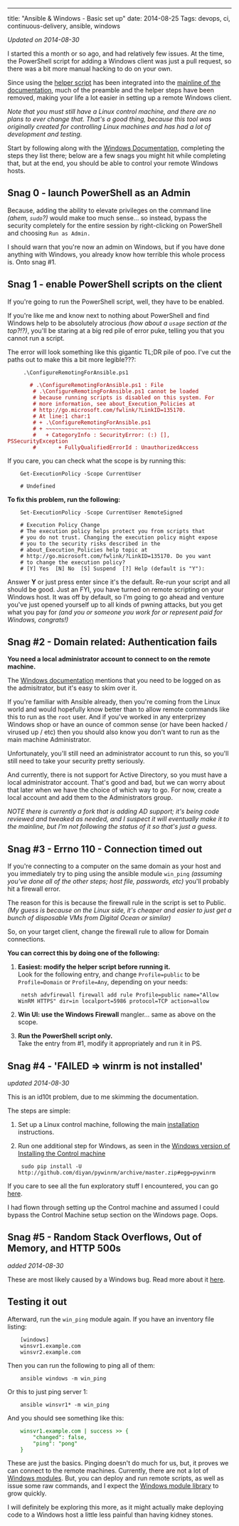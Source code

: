 ---
title: "Ansible & Windows - Basic set up"
date: 2014-08-25
Tags: devops, ci, continuous-delivery, ansible, windows

*Updated on 2014-08-30*

I started this a month or so ago, and had relatively few issues. At the
time, the PowerShell script for adding a Windows client was just a pull
request, so there was a bit more manual hacking to do on your own.

Since using the [helper script][] has been integrated into the
[mainline of the documentation][doc], much of the preamble and the
helper steps have been removed, making your life a lot easier in
setting up a remote Windows client.

*Note that you must still have a Linux control machine, and there
are no plans to ever change that. That's a good thing, because
this tool was originally created for controlling Linux machines and
has had a lot of development and testing.*

Start by following along with the [Windows Documentation][doc], 
completing the steps they list there; below are a few snags you
might hit while completing that, but at the end, you should be
able to control your remote Windows hosts.


## Snag 0 - launch PowerShell as an Admin

Because, adding the ability to elevate privileges on the command line
*(ahem, `sudo`?)* would make too much sense... so instead, bypass the 
security completely for the entire session by right-clicking on 
PowerShell and choosing `Run as Admin.`

I should warn that you're now an admin on Windows, but if you have done
anything with Windows, you already know how terrible this whole process
is. Onto snag #1.

## Snag 1 - enable PowerShell scripts on the client

If you're going to run the PowerShell script, well, they have to be 
enabled. 

If you're like me and know next to nothing about PowerShell and find 
Windows help to be absolutely atrocious *(how about a `usage` section at
the top?!?)*, you'll be staring at a big red pile of error puke, 
telling you that you cannot run a script.

The error will look something like this gigantic TL;DR pile of poo. 
I've cut the paths out to make this a bit more legible???:


<pre><code>		.\ConfigureRemotingForAnsible.ps1
		
<font color="990000">		# .\ConfigureRemotingForAnsible.ps1 : File 
		# .\ConfigureRemotingForAnsible.ps1 cannot be loaded
		# because running scripts is disabled on this system. For 
		# more information, see about_Execution_Policies at
		# http://go.microsoft.com/fwlink/?LinkID=135170.
		# At line:1 char:1
		# + .\ConfigureRemotingForAnsible.ps1
		# + ~~~~~~~~~~~~~~~~~~~~~~~~~~~~~~~~~
		#	+ CategoryInfo : SecurityError: (:) [], PSSecurityException
		#		+ FullyQualifiedErrorId : UnauthorizedAccess
</font></code></pre>

If you care, you can check what the scope is by running this:

		Get-ExecutionPolicy -Scope CurrentUser
		
		# Undefined
		
**To fix this problem, run the following:**
		
		
		Set-ExecutionPolicy -Scope CurrentUser RemoteSigned

		# Execution Policy Change
		# The execution policy helps protect you from scripts that 
		# you do not trust. Changing the execution policy might expose
		# you to the security risks described in the 
		# about_Execution_Policies help topic at
		# http://go.microsoft.com/fwlink/?LinkID=135170. Do you want 
		# to change the execution policy?
		# [Y] Yes  [N] No  [S] Suspend  [?] Help (default is "Y"):
		
Answer **Y** or just press enter since it's the default. Re-run 
your script and all should be good. Just an FYI, you have turned 
on remote scripting on your Windows host. It was off by default,
so I'm going to go ahead and venture you've just opened yourself 
up to all kinds of pwning attacks, but you get what you pay for 
*(and you or someone you work for or represent paid for Windows, 
congrats!)*

## Snag #2 - Domain related: Authentication fails

**You need a local administrator account to connect to on the remote
machine.**

The [Windows documentation][doc] mentions that you need to be
logged on as the admisitrator, but it's easy to skim over it.

If you're familiar with Ansible already, then you're coming from
the Linux world and would hopefully know better than to allow
remote commands like this to run as the `root` user. And if you've
worked in any enterprizey Windows shop or have an ounce of common
sense (or have been hacked / virused up / etc) then you should also
know you don't want to run as the main machine Administrator.

Unfortunately, you'll still need an administrator account to run
this, so you'll still need to take your security pretty seriously.

And currently, there is not support for Active Directory,
so you must have a local administrator account. That's good and bad,
but we can worry about that later when we have the choice of 
which way to go. For now, create a local account and add them to 
the Administrators group.

*NOTE there is currently a fork that is adding AD support; it's
being code reviewed and tweaked as needed, and I suspect it will
eventually make it to the mainline, but I'm not following the status
of it so that's just a guess.*

## Snag #3 - Errno 110 - Connection timed out

If you're connecting to a computer on the same domain as your 
host and you immediately try to ping using the ansible module 
`win_ping` *(assuming you've  done all of the other steps; host 
file, passwords, etc)* you'll probably hit a firewall error.

The reason for this is because the firewall rule in the script is 
set to Public. *(My guess is because on the Linux side, it's 
cheaper and easier to just get a bunch of disposable VMs from 
Digital Ocean or similar)*

So, on your target client, change the firewall rule to allow for 
Domain connections.

**You can correct this by doing one of the following:**

1. **Easiest: modify the helper script before running it.**  
Look for the following entry, and change `Profile=public` to be 
`Profile=Domain` or `Profile=Any`, depending on your needs:  
  
		netsh advfirewall firewall add rule Profile=public name="Allow WinRM HTTPS" dir=in localport=5986 protocol=TCP action=allow
  
2. **Win UI: use the Windows Firewall** mangler... same as above on the
scope.

3. **Run the PowerShell script only.**  
Take the entry from #1, modify it appropriately and run it in PS.

## Snag #4 - 'FAILED => winrm is not installed'

*updated 2014-08-30*

This is an id10t problem, due to me skimming the documentation.

The steps are simple:

1. Set up a Linux control machine, following the main
[installation](http://docs.ansible.com/intro_installation.html)
instructions.

2. Run one additional step for Windows, as seen in the [Windows version of Installing the Control machine](http://docs.ansible.com/intro_windows.html#installing-on-the-control-machine)

		sudo pip install -U http://github.com/diyan/pywinrm/archive/master.zip#egg=pywinrm

If you care to see all the fun exploratory stuff I encountered, you can 
go [here](https://groups.google.com/forum/#!topic/ansible-project/Qhg2N7OSBbY).

I had flown through setting up the Control machine and assumed I could
bypass the Control Machine setup section on the Windows page. Oops.


## Snag #5 - Random Stack Overflows, Out of Memory, and HTTP 500s

*added 2014-08-30*

These are most likely caused by a Windows bug. Read more about it
[here](http://damonoverboe.org/post/ansible-and-windows-timeouts-stack-overflows-out-of-memory).


## Testing it out

Afterward, run the `win_ping` module again. If you have an inventory
file listing:

		[windows]
		winsvr1.example.com
		winsvr2.example.com


Then you can run the following to ping all of them:

		ansible windows -m win_ping
		
Or this to just ping server 1:

		ansible winsvr1* -m win_ping
		
And you should see something like this:


<pre><code><font color="006600">    winsvr1.example.com | success &gt;&gt; {
        "changed": false, 
        "ping": "pong"
    }
</font></code></pre>
		

These are just the basics. Pinging doesn't do much for us, but,
it proves we can connect to the remote machines. Currently, there
are not a lot of [Windows modules][lib]. But, you can deploy
and run remote scripts, as well as issue some raw commands, and I 
expect the [Windows module library][lib] to grow quickly.

I will definitely be exploring this more, as it might actually make
deploying code to a Windows host a little less painful than 
having kidney stones.



[helper script]: https://github.com/ansible/ansible/blob/devel/examples/scripts/ConfigureRemotingForAnsible.ps1

[doc]: http://docs.ansible.com/intro_windows.html

[lib]: http://docs.ansible.com/list_of_windows_modules.html
